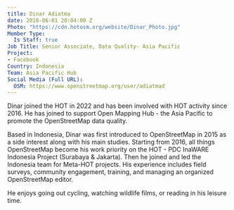```yaml
---
title: Dinar Adiatma
date: 2018-06-01 20:04:00 Z
Photo: "https://cdn.hotosm.org/website/Dinar_Photo.jpg"
Member Type:
  Is Staff: true
Job Title: Senior Associate, Data Quality- Asia Pacific
Project:
- Facebook
Country: Indonesia
Team: Asia Pacific Hub
Social Media (Full URL):
  OSM: https://www.openstreetmap.org/user/adiatmad
---
```


Dinar joined the HOT in 2022 and has been involved with HOT activity since 2016. He has joined to support Open Mapping Hub - the Asia Pacific to promote the OpenStreetMap data quality.

Based in Indonesia, Dinar was first introduced to OpenStreetMap in 2015 as a side interest along with his main studies. Starting from 2016, all things OpenStreetMap become his work priority on the HOT - PDC InaWARE Indonesia Project (Surabaya & Jakarta). Then he joined and led the Indonesia team for Meta-HOT projects. His experience includes field surveys, community engagement, training, and managing an organized OpenStreetMap editor. 

He enjoys going out cycling, watching wildlife films, or reading in his leisure time.
